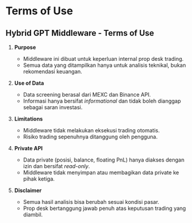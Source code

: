 # Terms of Use

Hybrid GPT Middleware - Terms of Use
------------------------------------

1. **Purpose**
   - Middleware ini dibuat untuk keperluan internal prop desk trading.
   - Semua data yang ditampilkan hanya untuk analisis teknikal, bukan rekomendasi keuangan.

2. **Use of Data**
   - Data screening berasal dari MEXC dan Binance API.
   - Informasi hanya bersifat *informational* dan tidak boleh dianggap sebagai saran investasi.

3. **Limitations**
   - Middleware tidak melakukan eksekusi trading otomatis.
   - Risiko trading sepenuhnya ditanggung oleh pengguna.

4. **Private API**
   - Data private (posisi, balance, floating PnL) hanya diakses dengan izin dan bersifat *read-only*.
   - Middleware tidak menyimpan atau membagikan data private ke pihak ketiga.

5. **Disclaimer**
   - Semua hasil analisis bisa berubah sesuai kondisi pasar.
   - Prop desk bertanggung jawab penuh atas keputusan trading yang diambil.

